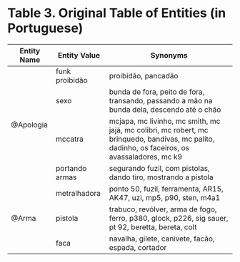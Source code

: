 # Table 3. Original Table of Entities (in Portuguese)

<table>
  <thead>
    <tr>
      <th>Entity Name</th>
      <th>Entity Value</th>
      <th>Synonyms</th>
    </tr>
  </thead>
  <tbody>
    <tr>
      <td rowspan="5">@Apologia</td>
    </tr>
    <tr>
      <td>funk proibidão</td>
      <td>proibidão, pancadão
      </td>
    </tr>
    <tr>
      <td>sexo</td>
      <td>bunda de fora, peito de fora, transando, passando a mão na bunda dela, descendo até o chão
      </td>
    </tr>
    <tr>
      <td>mccatra</td>
      <td>mcjapa, mc livinho, mc smith, mc jajá, mc colibri, mc robert, mc brinquedo, bandivas, mc palito, dadinho, os faceiros, os avassaladores, mc k9
      </td>
    </tr>
    <tr>
      <td>portando armas</td>
      <td>segurando fuzil, com pistolas, dando tiro, mostrando a pistola
      </td>
    </tr>
    <tr>
      <td rowspan="4">@Arma</td>
    </tr>
    <tr>
      <td>metralhadora</td>
      <td>
        ponto 50, fuzil, ferramenta, AR15, AK47, uzi, mp5, p90, sten, m4a1
      </td>
    </tr>
    <tr>
      <td>pistola</td>
      <td>
        trabuco, revólver, arma de fogo, ferro, p380, glock, p226, sig sauer, pt 92, beretta, bereta, colt
      </td>
    </tr>
    <tr>
      <td>faca</td>
      <td>
        navalha, gilete, canivete, facão, espada, cortador
      </td>
    </tr>
  </tbody>
</table> 
